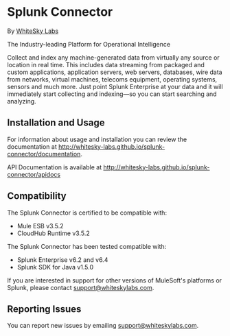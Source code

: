 
Splunk Connector
=========================

By [WhiteSky Labs](http://www.whiteskylabs.com)


The Industry-leading Platform for Operational Intelligence

Collect and index any machine-generated data from virtually any source or location in real time. This includes data streaming from packaged and custom applications, application servers, web servers, databases, wire data from networks, virtual machines, telecoms equipment, operating systems, sensors and much more. Just point Splunk Enterprise at your data and it will immediately start collecting and indexing—so you can start searching and analyzing.

Installation and Usage
----------------------

For information about usage and installation you can review the documentation at http://whitesky-labs.github.io/splunk-connector/documentation.

API Documentation is available at http://whitesky-labs.github.io/splunk-connector/apidocs

Compatibility
----------------------

The Splunk Connector is certified to be compatible with:
* Mule ESB v3.5.2
* CloudHub Runtime v3.5.2

The Splunk Connector has been tested compatible with:
* Splunk Enterprise v6.2 and v6.4
* Splunk SDK for Java v1.5.0

If you are interested in support for other versions of MuleSoft's platforms or Splunk, please contact [support@whiteskylabs.com](mailto:support@whiteskylabs.com).

Reporting Issues
----------------

You can report new issues by emailing [support@whiteskylabs.com](mailto:support@whiteskylabs.com).

